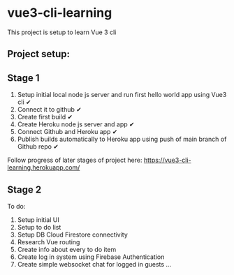 # vue3-cli-learning

This project is setup to learn Vue 3 cli

## Project setup:

## Stage 1
1. Setup initial local node js server and run first hello world app using Vue3 cli ✔︎
2. Connect it to github  ✔︎
3. Create first build  ✔︎
4. Create Heroku node js server and app ✔︎
5. Connect Github and Heroku app ✔︎
6. Publish builds automatically to Heroku app using push of main branch of Github repo ✔︎

Follow progress of later stages of project here:
https://vue3-cli-learning.herokuapp.com/
## Stage 2
To do:
1. Setup initial UI
2. Setup to do list
3. Setup DB Cloud Firestore connectivity
4. Research Vue routing 
5. Create info about every to do item
6. Create log in system using Firebase Authentication
7. Create simple websocket chat for logged in guests
...
